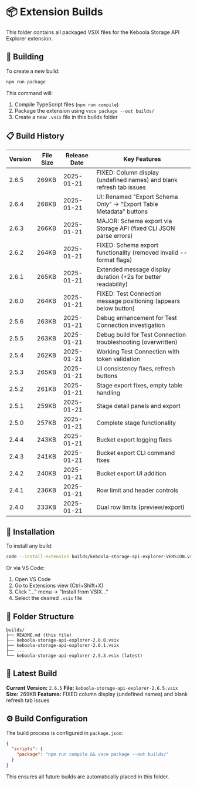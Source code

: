 # 📦 Extension Builds

This folder contains all packaged VSIX files for the Keboola Storage API Explorer extension.

## 🚀 Building

To create a new build:

```bash
npm run package
```

This command will:
1. Compile TypeScript files (`npm run compile`)
2. Package the extension using `vsce package --out builds/`
3. Create a new `.vsix` file in this builds folder

## 📋 Build History

| Version | File Size | Release Date | Key Features |
|---------|-----------|--------------|-------------|
| 2.6.5   | 269KB     | 2025-01-21   | FIXED: Column display (undefined names) and blank refresh tab issues |
| 2.6.4   | 268KB     | 2025-01-21   | UI: Renamed "Export Schema Only" → "Export Table Metadata" buttons |
| 2.6.3   | 266KB     | 2025-01-21   | MAJOR: Schema export via Storage API (fixed CLI JSON parse errors) |
| 2.6.2   | 264KB     | 2025-01-21   | FIXED: Schema export functionality (removed invalid --format flags) |
| 2.6.1   | 265KB     | 2025-01-21   | Extended message display duration (+2s for better readability) |
| 2.6.0   | 264KB     | 2025-01-21   | FIXED: Test Connection message positioning (appears below button) |
| 2.5.6   | 263KB     | 2025-01-21   | Debug enhancement for Test Connection investigation |
| 2.5.5   | 263KB     | 2025-01-21   | Debug build for Test Connection troubleshooting (overwritten) |
| 2.5.4   | 262KB     | 2025-01-21   | Working Test Connection with token validation |
| 2.5.3   | 265KB     | 2025-01-21   | UI consistency fixes, refresh buttons |
| 2.5.2   | 261KB     | 2025-01-21   | Stage export fixes, empty table handling |
| 2.5.1   | 259KB     | 2025-01-21   | Stage detail panels and export |
| 2.5.0   | 257KB     | 2025-01-21   | Complete stage functionality |
| 2.4.4   | 243KB     | 2025-01-21   | Bucket export logging fixes |
| 2.4.3   | 241KB     | 2025-01-21   | Bucket export CLI command fixes |
| 2.4.2   | 240KB     | 2025-01-21   | Bucket export UI addition |
| 2.4.1   | 236KB     | 2025-01-21   | Row limit and header controls |
| 2.4.0   | 233KB     | 2025-01-21   | Dual row limits (preview/export) |

## 🔧 Installation

To install any build:

```bash
code --install-extension builds/keboola-storage-api-explorer-VERSION.vsix
```

Or via VS Code:
1. Open VS Code
2. Go to Extensions view (Ctrl+Shift+X)
3. Click "..." menu → "Install from VSIX..."
4. Select the desired `.vsix` file

## 📁 Folder Structure

```
builds/
├── README.md (this file)
├── keboola-storage-api-explorer-2.0.0.vsix
├── keboola-storage-api-explorer-2.0.1.vsix
├── ...
└── keboola-storage-api-explorer-2.5.3.vsix (latest)
```

## 🎯 Latest Build

**Current Version:** `2.6.5`
**File:** `keboola-storage-api-explorer-2.6.5.vsix`
**Size:** 269KB
**Features:** FIXED column display (undefined names) and blank refresh tab issues

## ⚙️ Build Configuration

The build process is configured in `package.json`:

```json
{
  "scripts": {
    "package": "npm run compile && vsce package --out builds/"
  }
}
```

This ensures all future builds are automatically placed in this folder. 